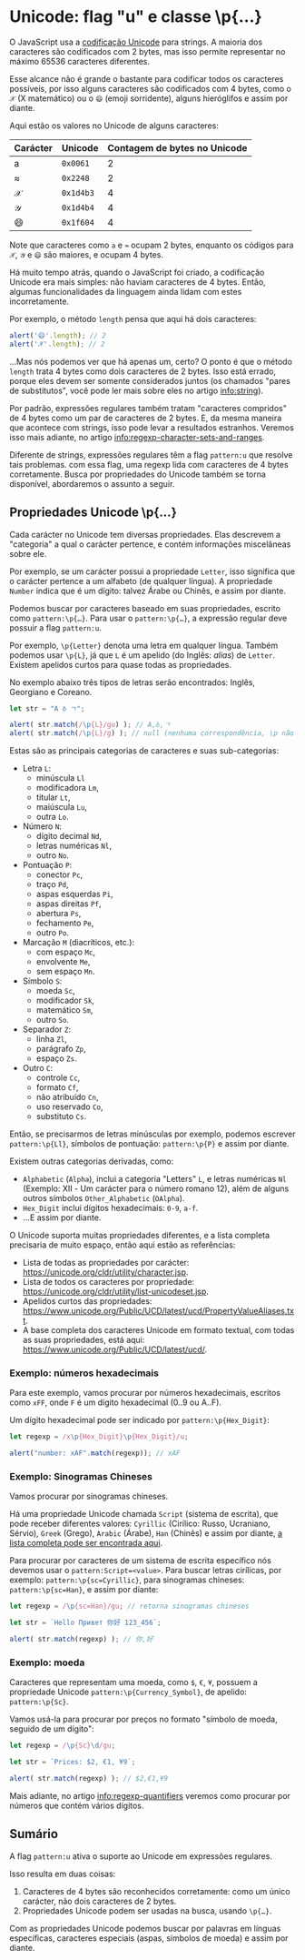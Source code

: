# Unicode: flag "u" e classe \p{...}

O JavaScript usa a [codificação Unicode](https://pt.wikipedia.org/wiki/Unicode) para strings. A maioria dos caracteres são codificados com 2 bytes, mas isso permite representar no máximo 65536 caracteres diferentes.

Esse alcance não é grande o bastante para codificar todos os caracteres possíveis, por isso alguns caracteres são codificados com 4 bytes, como o `𝒳` (X matemático) ou o `😄` (emoji sorridente), alguns hieróglifos e assim por diante.

Aqui estão os valores no Unicode de alguns caracteres:

| Carácter  | Unicode | Contagem de bytes no Unicode  |
|------------|---------|--------|
| a | `0x0061` |  2 |
| ≈ | `0x2248` |  2 |
|𝒳| `0x1d4b3` | 4 |
|𝒴| `0x1d4b4` | 4 |
|😄| `0x1f604` | 4 |

Note que caracteres como `a` e `≈` ocupam 2 bytes, enquanto os códigos para `𝒳`, `𝒴` e `😄` são maiores, e ocupam 4 bytes.

Há muito tempo atrás, quando o JavaScript foi criado, a codificação Unicode era mais simples: não haviam caracteres de 4 bytes. Então, algumas funcionalidades da linguagem ainda lidam com estes incorretamente.

Por exemplo, o método `length` pensa que aqui há dois caracteres:

```js run
alert('😄'.length); // 2
alert('𝒳'.length); // 2
```

...Mas nós podemos ver que há apenas um, certo? O ponto é que o método `length` trata 4 bytes como dois caracteres de 2 bytes. Isso está errado, porque eles devem ser somente considerados juntos (os chamados "pares de substitutos", você pode ler mais sobre eles no artigo <info:string>).

Por padrão, expressões regulares também tratam "caracteres compridos" de 4 bytes como um par de caracteres de 2 bytes. E, da mesma maneira que acontece com strings, isso pode levar a resultados estranhos. Veremos isso mais adiante, no artigo <info:regexp-character-sets-and-ranges>.

Diferente de strings, expressões regulares têm a flag `pattern:u` que resolve tais problemas. com essa flag, uma regexp lida com caracteres de 4 bytes corretamente. Busca por propriedades do Unicode também se torna disponível, abordaremos o assunto a seguir.

## Propriedades Unicode \p{...}

Cada carácter no Unicode tem diversas propriedades. Elas descrevem a "categoria" a qual o carácter pertence, e contém informações miscelâneas sobre ele.

Por exemplo, se um carácter possui a propriedade `Letter`, isso significa que o carácter pertence a um alfabeto (de qualquer língua). A propriedade `Number` indica que é um dígito: talvez Árabe ou Chinês, e assim por diante.

Podemos buscar por caracteres baseado em suas propriedades, escrito como `pattern:\p{…}`. Para usar o `pattern:\p{…}`, a expressão regular deve possuir a flag `pattern:u`.

Por exemplo, `\p{Letter}` denota uma letra em qualquer língua. Também podemos usar `\p{L}`, já que `L` é um apelido (do Inglês: _alias_) de `Letter`. Existem apelidos curtos para quase todas as propriedades.

No exemplo abaixo três tipos de letras serão encontrados: Inglês, Georgiano e Coreano.

```js run
let str = "A ბ ㄱ";

alert( str.match(/\p{L}/gu) ); // A,ბ,ㄱ
alert( str.match(/\p{L}/g) ); // null (nenhuma correspondência, \p não funciona sem a flag "u")
```

Estas são as principais categorias de caracteres e suas sub-categorias:

- Letra `L`:
  - minúscula `Ll`
  - modificadora `Lm`,
  - titular `Lt`,
  - maiúscula `Lu`,
  - outra `Lo`.
- Número `N`:
  - dígito decimal `Nd`,
  - letras numéricas `Nl`,
  - outro `No`.
- Pontuação `P`:
  - conector `Pc`,
  - traço `Pd`,
  - aspas esquerdas `Pi`,
  - aspas direitas `Pf`,
  - abertura `Ps`,
  - fechamento `Pe`,
  - outro `Po`.
- Marcação `M` (diacríticos, etc.):
  - com espaço `Mc`,
  - envolvente `Me`,
  - sem espaço `Mn`.
- Símbolo `S`:
  - moeda `Sc`,
  - modificador `Sk`,
  - matemático `Sm`,
  - outro `So`.
- Separador `Z`:
  - linha `Zl`,
  - parágrafo `Zp`,
  - espaço `Zs`.
- Outro `C`:
  - controle `Cc`,
  - formato `Cf`,
  - não atribuído `Cn`,
  - uso reservado `Co`,
  - substituto `Cs`.


Então, se precisarmos de letras minúsculas por exemplo, podemos escrever `pattern:\p{Ll}`, símbolos de pontuação: `pattern:\p{P}` e assim por diante.

Existem outras categorias derivadas, como:
- `Alphabetic` (`Alpha`), inclui a categoria "Letters" `L`, e letras numéricas `Nl` (Exemplo: Ⅻ - Um carácter para o número romano 12), além de alguns outros símbolos `Other_Alphabetic` (`OAlpha`).
- `Hex_Digit` inclui dígitos hexadecimais: `0-9`, `a-f`.
- ...E assim por diante.

O Unicode suporta muitas propriedades diferentes, e a lista completa precisaria de muito espaço, então aqui estão as referências:

- Lista de todas as propriedades por carácter: <https://unicode.org/cldr/utility/character.jsp>.
- Lista de todos os caracteres por propriedade: <https://unicode.org/cldr/utility/list-unicodeset.jsp>.
- Apelidos curtos das propriedades: <https://www.unicode.org/Public/UCD/latest/ucd/PropertyValueAliases.txt>.
- A base completa dos caracteres Unicode em formato textual, com todas as suas propriedades, está aqui: <https://www.unicode.org/Public/UCD/latest/ucd/>.

### Exemplo: números hexadecimais

Para este exemplo, vamos procurar por números hexadecimais, escritos como `xFF`, onde `F` é um dígito hexadecimal (0..9 ou A..F).

Um dígito hexadecimal pode ser indicado por `pattern:\p{Hex_Digit}`:

```js run
let regexp = /x\p{Hex_Digit}\p{Hex_Digit}/u;

alert("number: xAF".match(regexp)); // xAF
```

### Exemplo: Sinogramas Chineses

Vamos procurar por sinogramas chineses.

Há uma propriedade Unicode chamada `Script` (sistema de escrita), que pode receber diferentes valores: `Cyrillic` (Cirílico: Russo, Ucraniano, Sérvio), `Greek` (Grego), `Arabic` (Árabe), `Han` (Chinês) e assim por diante, [a lista completa pode ser encontrada aqui](https://en.wikipedia.org/wiki/Script_(Unicode)).

Para procurar por caracteres de um sistema de escrita específico nós devemos usar o `pattern:Script=<value>`. Para buscar letras cirílicas, por exemplo: `pattern:\p{sc=Cyrillic}`, para sinogramas chineses: `pattern:\p{sc=Han}`, e assim por diante:

```js run
let regexp = /\p{sc=Han}/gu; // retorna sinogramas chineses

let str = `Hello Привет 你好 123_456`;

alert( str.match(regexp) ); // 你,好
```

### Exemplo: moeda

Caracteres que representam uma moeda, como `$`, `€`, `¥`, possuem a propriedade Unicode `pattern:\p{Currency_Symbol}`, de apelido: `pattern:\p{Sc}`.

Vamos usá-la para procurar por preços no formato "símbolo de moeda, seguido de um dígito":

```js run
let regexp = /\p{Sc}\d/gu;

let str = `Prices: $2, €1, ¥9`;

alert( str.match(regexp) ); // $2,€1,¥9
```

Mais adiante, no artigo <info:regexp-quantifiers> veremos como procurar por números que contém vários dígitos.

## Sumário

A flag `pattern:u` ativa o suporte ao Unicode em expressões regulares.

Isso resulta em duas coisas:

1. Caracteres de 4 bytes são reconhecidos corretamente: como um único carácter, não dois caracteres de 2 bytes.
2. Propriedades Unicode podem ser usadas na busca, usando `\p{…}`.

Com as propriedades Unicode podemos buscar por palavras em línguas específicas, caracteres especiais (aspas, símbolos de moeda) e assim por diante.
